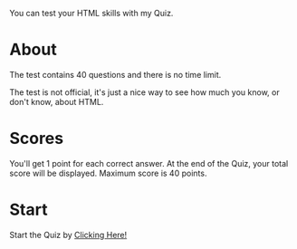 You can test your HTML skills with my Quiz.
<h1>About</h1>
The test contains 40 questions and there is no time limit. 
<p></p>
The test is not official, it's just a nice way to see how much you know, or don't know, about HTML.
<h1>Scores</h1>
You'll get 1 point for each correct answer. At the end of the Quiz, your total score will be displayed. Maximum score is 40 points.
<h1>Start</h1>
Start the Quiz by <a href="https://html-quiz.bledgamer.repl.co/82891.html">Clicking Here!</a>
